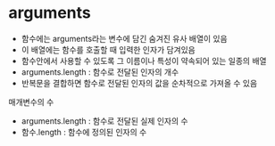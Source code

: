 # arguments
* 함수에는 arguments라는 변수에 담긴 숨겨진 유사 배열이 있음
* 이 배열에는 함수를 호출할 때 입력한 인자가 담겨있음
* 함수안에서 사용할 수 있도록 그 이름이나 특성이 약속되어 있는 일종의 배열
* arguments.length : 함수로 전달된 인자의 개수
* 반복문을 결합하면 함수로 전달된 인자의 값을 순차적으로 가져올 수 있음

매개변수의 수
* arguments.length : 함수로 전달된 실제 인자의 수
* 함수.length : 함수에 정의된 인자의 수

